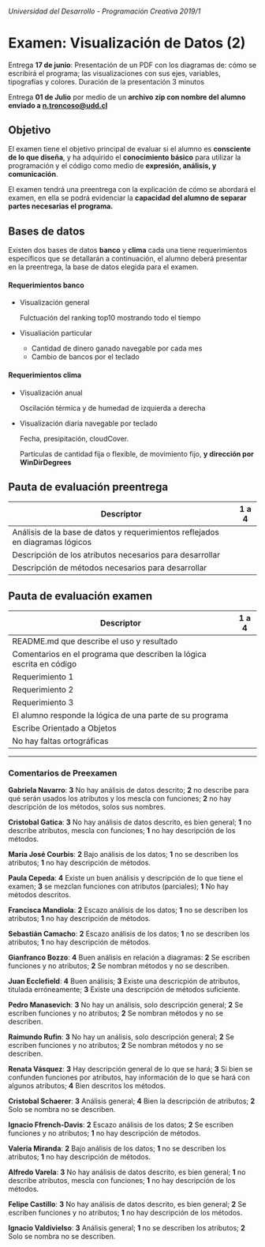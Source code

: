 ###### Universidad del Desarrollo - Programación Creativa 2019/1

# Examen: Visualización de Datos (2)

Entrega **17 de junio**: Presentación de un PDF con los diagramas de: cómo se escribirá el programa; las visualizaciones con sus ejes, variables, tipografías y colores. 
Duración de la presentación 3 minutos

Entrega **01 de Julio** por medio de un **archivo zip con nombre del alumno enviado a n.troncoso@udd.cl** 



## Objetivo

El examen tiene el objetivo principal de evaluar si el alumno es **consciente** **de lo que diseña**, y ha adquirido el **conocimiento básico** para utilizar la programación y el código como medio de **expresión, análisis, y comunicación**.

El examen tendrá una preentrega con la explicación de cómo se abordará el examen, en ella se podrá evidenciar la **capacidad del alumno de separar partes necesarias el programa.**



## Bases de datos

Existen dos bases de datos **banco** y **clima** cada una tiene requerimientos específicos que se detallarán a continuación, el alumno deberá presentar en la preentrega, la base de datos elegida para el examen.

#### Requerimientos banco

- Visualización general

  Fulctuación del ranking top10 mostrando todo el tiempo

- Visualiación particular
  - Cantidad de dinero ganado navegable por cada mes
  - Cambio de bancos por el teclado

#### Requerimientos clima

- Visualización anual

  Oscilación térmica y de humedad de izquierda a derecha

- Visualización diaria navegable por teclado

  Fecha, presipitación, cloudCover.

  Particulas de cantidad fija o flexible, de movimiento fijo, **y dirección por WinDirDegrees**



## Pauta de evaluación preentrega

| Descriptor                                                   | 1 a 4 |
| ------------------------------------------------------------ | ----- |
| Análisis de la base de datos y requerimientos reflejados en diagramas lógicos |       |
| Descripción de los atributos necesarios para desarrollar     |       |
| Descripción de métodos necesarios para desarrollar           |       |

## Pauta de evaluación examen

| Descriptor                                                   | 1 a 4 |
| ------------------------------------------------------------ | ----- |
| README.md que describe el uso y resultado                    |       |
| Comentarios en el programa que describen la lógica escrita en código |       |
| Requerimiento 1                                              |       |
| Requerimiento 2                                              |       |
| Requerimiento 3                                              |       |
| El alumno responde la lógica de una parte de su programa     |       |
| Escribe Orientado a Objetos                                  |       |
| No hay faltas ortográficas                                   |       |

------

### Comentarios de Preexamen

**Gabriela Navarro**: **3** No hay análisis de datos descrito; **2** no describe para qué serán usados los atributos y los mescla con funciones; **2** no hay descripción de los métodos, solos sus nombres.

**Cristobal Gatica**: **3** No hay análisis de datos descrito, es bien general; **1** no describe atributos, mescla con funciones; **1** no hay descripción de los métodos.

**María José Courbis**: **2** Bajo análisis de los datos; **1** no se describen los atributos; **1** no hay descripción de métodos.

**Paula Cepeda**: **4** Existe un buen análisis y descripción de lo que tiene el examen; **3** se mezclan funciones con atributos (parciales); **1** No hay métodos descritos.

**Francisca Mandiola**: **2** Escazo análisis de los datos; **1** no se describen los atributos; **1** no hay descripción de métodos.

**Sebastián Camacho**: **2** Escazo análisis de los datos; **1** no se describen los atributos; **1** no hay descripción de métodos.

**Gianfranco Bozzo**: **4** Buen análisis en relación a diagramas: **2** Se escriben funciones y no atributos; **2** Se nombran métodos y no se describen.

**Juan Ecclefield**: **4** Buen análisis; **3** Existe una descricpión de atributos, titulada erróneamente; **3** Existe una descripción de métodos suficiente.

**Pedro Manasevich**: **3** No hay un análisis, solo descripción general; **2** Se escriben funciones y no atributos; **2** Se nombran métodos y no se describen.

**Raimundo Rufin**: **3** No hay un análisis, solo descripción general; **2** Se escriben funciones y no atributos; **2** Se nombran métodos y no se describen.

**Renata Vásquez**: **3** Hay descripción general de lo que se hará; **3** Si bien se confunden funciones por atributos, hay información de lo que se hará con algunos atributos; **4** Bien descritos los métodos.

**Cristobal Schaerer**: **3** Análisis general; **4** Bien la descripción de atributos; **2** Solo se nombra no se describen.

**Ignacio Ffrench-Davis**: **2** Escazo análisis de los datos; **2** Se escriben funciones y no atributos; **1** no hay descripción de métodos.

**Valeria Miranda**: **2** Bajo análisis de los datos; **1** no se describen los atributos; **1** no hay descripción de métodos.

**Alfredo Varela**: **3** No hay análisis de datos descrito, es bien general; **1** no describe atributos, mescla con funciones; **1** no hay descripción de los métodos.

**Felipe Castillo**:  **3** No hay análisis de datos descrito, es bien general; **2** Se escriben funciones y no atributos; **1** no hay descripción de los métodos.

**Ignacio Valdivielso**:  **3** Análisis general; **1** no se describen los atributos; **2** Solo se nombra no se describen.